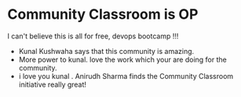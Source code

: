 # Community Classroom is OP
I can't believe this is all for free, devops bootcamp !!!
- Kunal Kushwaha says that this community is amazing.
- More power to kunal. love the work which your are doing for the community.
- i love you kunal . Anirudh Sharma finds the Community Classroom initiative really great!

